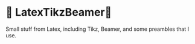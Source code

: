 # 🔔 LatexTikzBeamer🔔
Small stuff from Latex, including Tikz, Beamer, and some preambles that I use. 
